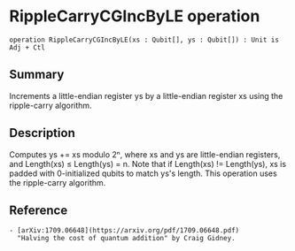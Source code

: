 # RippleCarryCGIncByLE operation

`operation RippleCarryCGIncByLE(xs : Qubit[], ys : Qubit[]) : Unit is Adj + Ctl`

## Summary
Increments a little-endian register ys by a little-endian register xs
using the ripple-carry algorithm.

## Description
Computes ys += xs modulo 2ⁿ, where xs and ys are little-endian registers,
and Length(xs) ≤ Length(ys) = n.
Note that if Length(xs) != Length(ys), xs is padded with 0-initialized
qubits to match ys's length.
This operation uses the ripple-carry algorithm.

## Reference
    - [arXiv:1709.06648](https://arxiv.org/pdf/1709.06648.pdf)
      "Halving the cost of quantum addition" by Craig Gidney.
